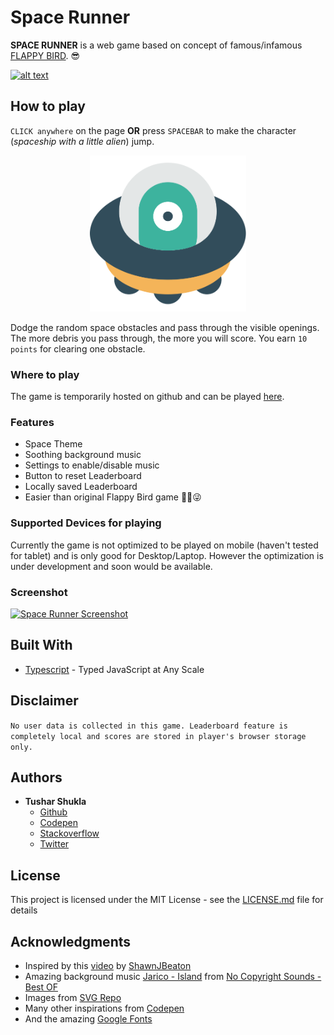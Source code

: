 # Space Runner

**SPACE RUNNER** is a web game based on concept of famous/infamous [FLAPPY BIRD](https://flappybird.io/). 😎

[![alt text](https://i.imgur.com/hbDhowI.png "Space Runner")](https://tusharshuklaa.github.io/space-runner/ "Play Space Runner Online")

## How to play

`CLICK anywhere` on the page **OR** press `SPACEBAR` to make the character (_spaceship with a little alien_) jump.

<center style="text-align: center">
<img alt="Space Runner" style="margin: auto;" src="./dist/assets/images/ufo.svg" width="250"/>
</center>

Dodge the random space obstacles and pass through the visible openings. The more debris you pass through, the more you will score. You earn `10 points` for clearing one obstacle.

### Where to play

The game is temporarily hosted on github and can be played [here](https://tusharshuklaa.github.io/space-runner/).

### Features

* Space Theme
* Soothing background music
* Settings to enable/disable music
* Button to reset Leaderboard
* Locally saved Leaderboard
* Easier than original Flappy Bird game ✌🏻😜

### Supported Devices for playing

Currently the game is not optimized to be played on mobile (haven't tested for tablet) and is only good for Desktop/Laptop. However the optimization is under development and soon would be available.

### Screenshot

[![Space Runner Screenshot](https://i.imgur.com/2o2oKfhr.png "Space Runner")](https://tusharshuklaa.github.io/space-runner/ "Play Space Runner Online")

## Built With

* [Typescript](https://www.typescriptlang.org/) - Typed JavaScript at Any Scale

## Disclaimer

```No user data is collected in this game. Leaderboard feature is completely local and scores are stored in player's browser storage only.```

## Authors

* **Tushar Shukla**
  * [Github](https://github.com/tusharshuklaa)
  * [Codepen](https://codepen.io/tusharshukla)
  * [Stackoverflow](https://stackoverflow.com/users/2996624/tushar-shukla)
  * [Twitter](https://twitter.com/_Tushar_Shukla_)

## License

This project is licensed under the MIT License - see the [LICENSE.md](LICENSE.md) file for details

## Acknowledgments

* Inspired by this [video](https://www.youtube.com/watch?v=3SsYZDJdeXk&t=692s) by [ShawnJBeaton](www.twitter.com/ShawnJBeaton)
* Amazing background music [Jarico - Island](https://www.youtube.com/watch?v=opYAyx1Humc) from [No Copyright Sounds - Best OF](https://www.youtube.com/channel/UCSzcVCMElb5kfvJWqC6vH2Q)
* Images from [SVG Repo](https://www.svgrepo.com/)
* Many other inspirations from [Codepen](https://codepen.io/)
* And the amazing [Google Fonts](https://fonts.google.com/)
